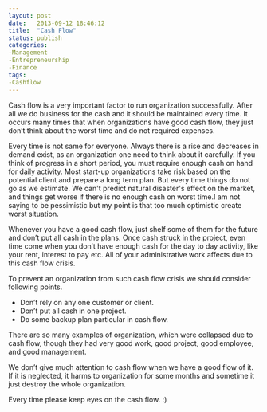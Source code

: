 ```yaml
---
layout: post
date:   2013-09-12 18:46:12
title:  "Cash Flow"
status: publish
categories: 
-Management
-Entrepreneurship
-Finance
tags:
-Cashflow
---
```


Cash flow is a very important factor to run organization successfully. After all we do business for the cash and it should be maintained every time. It occurs many times that when organizations have good cash flow, they just don’t think about the worst time and do not required expenses.

Every time is not same for everyone. Always there is a rise and decreases in demand exist, as an organization one need to think about it carefully. If you think of progress in a short period, you must require enough cash on hand for daily activity. Most start-up organizations take risk based on the potential client and prepare a long term plan. But every time things do not go as we estimate. We can't predict natural disaster's effect on the market, and things get worse if there is no enough cash on worst time.I am not saying to be pessimistic but my point is that too much optimistic create worst situation.

Whenever you have a good cash flow, just shelf some of them for the future and don’t put all cash in the plans. Once cash struck in the project, even time come when you don’t have enough cash for the day to day activity, like your rent, interest to pay etc. All of your administrative work affects due to this cash flow crisis.

To prevent an organization from such cash flow crisis we should consider following points.
* Don’t rely on any one customer or client.
* Don’t put all cash in one project. 
* Do some backup plan particular in cash flow.

There are so many examples of organization, which were collapsed due to cash flow, though they had very good work, good project, good employee, and good management.

We don’t give much attention to cash flow when we have a good flow of it. If it is neglected, it harms to organization for some months and sometime it just destroy the whole organization.

Every time please keep eyes on the cash flow. :)
